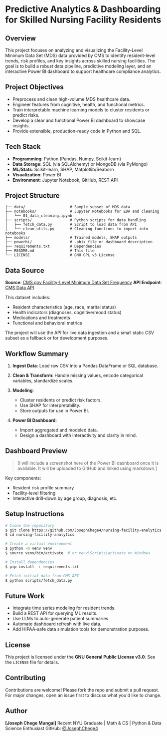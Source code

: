 # Predictive Analytics & Dashboarding for Skilled Nursing Facility Residents

## Overview

This project focuses on analyzing and visualizing the Facility-Level Minimum Data Set (MDS) data provided by CMS to identify resident-level trends, risk profiles, and key insights across skilled nursing facilities. The goal is to build a robust data pipeline, predictive modeling layer, and an interactive Power BI dashboard to support healthcare compliance analytics.

## Project Objectives

* Preprocess and clean high-volume MDS healthcare data.
* Engineer features from cognitive, health, and functional metrics.
* Train interpretable machine learning models to cluster residents or predict risks.
* Develop a clear and functional Power BI dashboard to showcase insights.
* Provide extensible, production-ready code in Python and SQL.

## Tech Stack

* **Programming**: Python (Pandas, Numpy, Scikit-learn)
* **Data Storage**: SQL (via SQLAlchemy) or MongoDB (via PyMongo)
* **ML/Stats**: Scikit-learn, SHAP, Matplotlib/Seaborn
* **Visualization**: Power BI
* **Environment**: Jupyter Notebook, GitHub, REST API

## Project Structure

```
├── data/                    # Sample subset of MDS data
├── notebooks/               # Jupyter Notebooks for EDA and cleaning
│   └── 01_data_cleaning.ipynb
├── scripts/                 # Python scripts for data handling
│   ├── fetch_data.py        # Script to load data from API
│   └── clean_utils.py       # Cleaning functions to import into notebooks
├── models/                  # Trained models, SHAP outputs
├── powerbi/                 # .pbix file or dashboard description
├── requirements.txt         # Dependencies
├── README.md                # This file
└── LICENSE                  # GNU GPL v3 License
```

## Data Source

**Source**: [CMS.gov Facility-Level Minimum Data Set Frequency](https://data.cms.gov/provider-data/dataset/4pq5-n9py)
**API Endpoint**: [CMS Data API](https://data.cms.gov/data-api/v1/dataset/d086edc0-4953-4fb9-a663-b35526371add/data)

This dataset includes:

* Resident characteristics (age, race, marital status)
* Health indicators (diagnoses, cognitive/mood status)
* Medications and treatments
* Functional and behavioral metrics

The project will use the API for live data ingestion and a small static CSV subset as a fallback or for development purposes.

## Workflow Summary

1. **Ingest Data**: Load raw CSV into a Pandas DataFrame or SQL database.
2. **Clean & Transform**: Handle missing values, encode categorical variables, standardize scales.
3. **Modeling**:

   * Cluster residents or predict risk factors.
   * Use SHAP for interpretability.
   * Store outputs for use in Power BI.
4. **Power BI Dashboard**:

   * Import aggregated and modeled data.
   * Design a dashboard with interactivity and clarity in mind.

## Dashboard Preview

> \[I will include a screenshot here of the Power BI dashboard once it is available. It will be uploaded to GitHub and linked using markdown.]

Key components:

* Resident risk profile summary
* Facility-level filtering
* Interactive drill-down by age group, diagnosis, etc.

## Setup Instructions

```bash
# Clone the repository
$ git clone https://github.com/JosephChege4/nursing-facility-analytics.git
$ cd nursing-facility-analytics

# Create a virtual environment
$ python -m venv venv
$ source venv/bin/activate  # or venv\Scripts\activate on Windows

# Install dependencies
$ pip install -r requirements.txt

# Fetch initial data from CMS API
$ python scripts/fetch_data.py
```

## Future Work

* Integrate time series modeling for resident trends.
* Build a REST API for querying ML results.
* Use LLMs to auto-generate patient summaries.
* Automate dashboard refresh with live data.
* Add HIPAA-safe data simulation tools for demonstration purposes.

## License

This project is licensed under the **GNU General Public License v3.0**. See the `LICENSE` file for details.

## Contributing

Contributions are welcome! Please fork the repo and submit a pull request. For major changes, open an issue first to discuss what you'd like to change.

## Author

**\[Joseph Chege Mungai]**
Recent NYU Graduate | Math & CS | Python & Data Science Enthusiast
GitHub: [@JosephChege4](https://github.com/JosephChege4)
